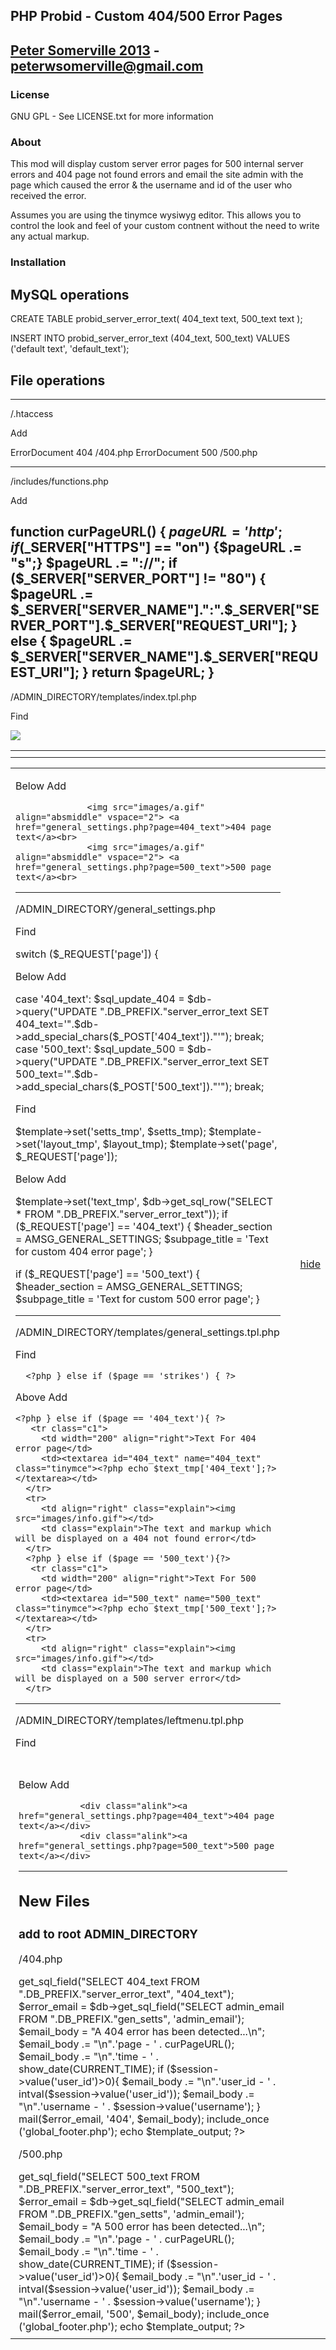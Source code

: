 ## PHP Probid - Custom 404/500 Error Pages
## [Peter Somerville 2013](http://www.pedros-stuffs.com) - peterwsomerville@gmail.com

### License
GNU GPL - See LICENSE.txt for more information


### About
This mod will display custom server error pages for 500 internal server errors and 404 page not found errors
and email the site admin with the page which caused the error & the username and id of the user who received the error.

Assumes you are using the tinymce wysiwyg editor. This allows you to control the look and feel of your
custom contnent without the need to write any actual markup.


### Installation

## MySQL operations

CREATE TABLE probid_server_error_text(
   404_text text,
   500_text text
);


INSERT INTO probid_server_error_text (404_text, 500_text)
VALUES ('default text', 'default_text');


## File operations

----------------------------
/.htaccess

Add

ErrorDocument 404 /404.php
ErrorDocument 500 /500.php

-----------------------------

/includes/functions.php

Add

function curPageURL() {
   $pageURL = 'http';
   if ($_SERVER["HTTPS"] == "on") {$pageURL .= "s";}
      $pageURL .= "://";
   if ($_SERVER["SERVER_PORT"] != "80") {
      $pageURL .= $_SERVER["SERVER_NAME"].":".$_SERVER["SERVER_PORT"].$_SERVER["REQUEST_URI"];
   } else {
      $pageURL .= $_SERVER["SERVER_NAME"].$_SERVER["REQUEST_URI"];
   }
   return $pageURL;
}
-----------------------------

/ADMIN_DIRECTORY/templates/index.tpl.php

Find

 <div class="mainhead"><img src="images/set.gif" align="absmiddle"><?php echo AMSG_GENERAL_SETTINGS;?></div>
         <table width="100%" border="0" cellpadding="0" cellspacing="0">
            <tr>
               <td width="4"><img src="images/c1.gif" width="4" height="4"></td>
               <td width="100%" class="ftop"><img src="images/pixel.gif" width="1" height="1"></td>
               <td width="4"><img src="images/c2.gif" width="4" height="4"></td>
            </tr>
         </table>
         <table width="100%" border="0" cellpadding="2" cellspacing="2" class="fside">
            <tr>
               <td width="100%" class="menulink">

Below Add

                  <img src="images/a.gif" align="absmiddle" vspace="2"> <a href="general_settings.php?page=404_text">404 page text</a><br>
                  <img src="images/a.gif" align="absmiddle" vspace="2"> <a href="general_settings.php?page=500_text">500 page text</a><br>

------------------------------

/ADMIN_DIRECTORY/general_settings.php

Find

switch ($_REQUEST['page'])
{

Below Add

   case '404_text':
      $sql_update_404 = $db->query("UPDATE ".DB_PREFIX."server_error_text SET
         404_text='".$db->add_special_chars($_POST['404_text'])."'");
      break;
   case '500_text':
      $sql_update_500 = $db->query("UPDATE ".DB_PREFIX."server_error_text SET
         500_text='".$db->add_special_chars($_POST['500_text'])."'");
      break;


Find

   $template->set('setts_tmp', $setts_tmp);
   $template->set('layout_tmp', $layout_tmp);
   $template->set('page', $_REQUEST['page']);


Below Add

   $template->set('text_tmp', $db->get_sql_row("SELECT * FROM ".DB_PREFIX."server_error_text"));
   if ($_REQUEST['page'] == '404_text')
   {
      $header_section = AMSG_GENERAL_SETTINGS;
      $subpage_title = 'Text for custom 404 error page';
   }

   if ($_REQUEST['page'] == '500_text')
   {
      $header_section = AMSG_GENERAL_SETTINGS;
      $subpage_title = 'Text for custom 500 error page';
   }

-----------------------------
/ADMIN_DIRECTORY/templates/general_settings.tpl.php

Find

      <?php } else if ($page == 'strikes') { ?>

Above Add

    <?php } else if ($page == '404_text'){ ?>
       <tr class="c1">
         <td width="200" align="right">Text For 404 error page</td>
         <td><textarea id="404_text" name="404_text" class="tinymce"><?php echo $text_tmp['404_text'];?></textarea></td>
      </tr>
      <tr>
         <td align="right" class="explain"><img src="images/info.gif"></td>
         <td class="explain">The text and markup which will be displayed on a 404 not found error</td>
      </tr>
      <?php } else if ($page == '500_text'){?>
       <tr class="c1">
         <td width="200" align="right">Text For 500 error page</td>
         <td><textarea id="500_text" name="500_text" class="tinymce"><?php echo $text_tmp['500_text'];?></textarea></td>
      </tr>
      <tr>
         <td align="right" class="explain"><img src="images/info.gif"></td>
         <td class="explain">The text and markup which will be displayed on a 500 server error</td>
      </tr>


-----------------------------
/ADMIN_DIRECTORY/templates/leftmenu.tpl.php

Find

<td class="atitle" width="170"><?php echo AMSG_GEN_SETTS;?></td><td align="center" class="sh" width="50"><a title="show/hide" class="hidelayer" id="exp1_link" href="javascript: void(0);" onclick="toggle(this, 'exp1')">hide</a></td>
   </tr>
   <tr>
      <td colspan="2">
         <div id="exp1" style="padding: 5px;">
            <div><img src="images/subtop.gif" width="208" height="4"></div>
            <div class="fsidew">

Below Add

                <div class="alink"><a href="general_settings.php?page=404_text">404 page text</a></div>
                <div class="alink"><a href="general_settings.php?page=500_text">500 page text</a></div>


-----------------------------

## New Files

### add to root ADMIN_DIRECTORY

/404.php

<?php
#################################################################
## Custom page for 404 error                                   ##
#################################################################

session_start();
define ('IN_SITE', 1);

include_once ('includes/global.php');
include_once ('includes/functions.php');
include_once ('global_header.php');

$template_output .= $db->get_sql_field("SELECT 404_text FROM ".DB_PREFIX."server_error_text", "404_text");

$error_email = $db->get_sql_field("SELECT admin_email FROM ".DB_PREFIX."gen_setts", 'admin_email');

$email_body = "A 404 error has been detected...\n";
$email_body .= "\n".'page - ' . curPageURL();
$email_body .= "\n".'time - ' . show_date(CURRENT_TIME);

if ($session->value('user_id')>0){
    $email_body .= "\n".'user_id - ' . intval($session->value('user_id'));
    $email_body .= "\n".'username - ' . $session->value('username');
}
mail($error_email, '404', $email_body);

include_once ('global_footer.php');

echo $template_output;

?>


/500.php

<?php
#################################################################
## Custom page for 500 error                                   ##
#################################################################

session_start();
define ('IN_SITE', 1);

include_once ('includes/global.php');
include_once ('includes/functions.php');
include_once ('global_header.php');

$template_output .= $db->get_sql_field("SELECT 500_text FROM ".DB_PREFIX."server_error_text", "500_text");
$error_email = $db->get_sql_field("SELECT admin_email FROM ".DB_PREFIX."gen_setts", 'admin_email');

$email_body = "A 500 error has been detected...\n";
$email_body .= "\n".'page - ' . curPageURL();
$email_body .= "\n".'time - ' . show_date(CURRENT_TIME);

if ($session->value('user_id')>0){
    $email_body .= "\n".'user_id - ' . intval($session->value('user_id'));
    $email_body .= "\n".'username - ' . $session->value('username');
}
mail($error_email, '500', $email_body);

include_once ('global_footer.php');

echo $template_output;

?>

